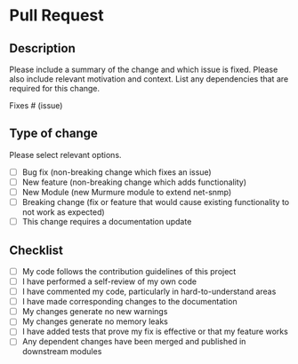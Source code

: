 # Pull Request

## Description

Please include a summary of the change and which issue is fixed. Please also include relevant motivation and context. List any dependencies that are required for this change.

Fixes # (issue)

## Type of change

Please select relevant options.

- [ ] Bug fix (non-breaking change which fixes an issue)
- [ ] New feature (non-breaking change which adds functionality)
- [ ] New Module (new Murmure module to extend net-snmp)
- [ ] Breaking change (fix or feature that would cause existing functionality to not work as expected)
- [ ] This change requires a documentation update

## Checklist

- [ ] My code follows the contribution guidelines of this project
- [ ] I have performed a self-review of my own code
- [ ] I have commented my code, particularly in hard-to-understand areas
- [ ] I have made corresponding changes to the documentation
- [ ] My changes generate no new warnings
- [ ] My changes generate no memory leaks
- [ ] I have added tests that prove my fix is effective or that my feature works
- [ ] Any dependent changes have been merged and published in downstream modules
